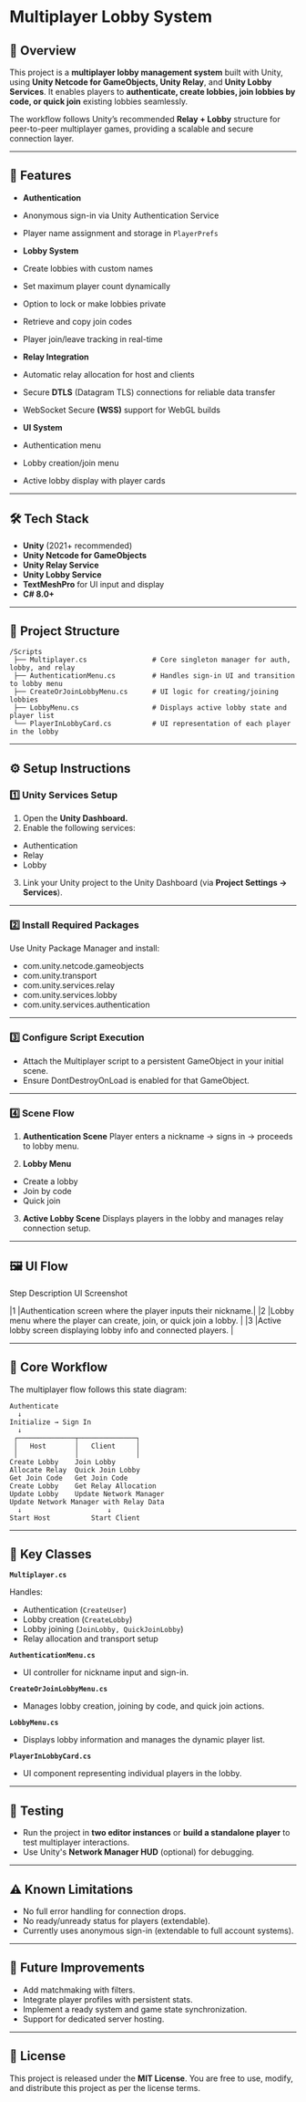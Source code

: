 # Multiplayer Lobby System

## 📌 Overview

This project is a **multiplayer lobby management system** built with Unity, using **Unity Netcode for GameObjects, Unity Relay**, and **Unity Lobby Services**. It enables players to **authenticate, create lobbies, join lobbies by code, or quick join** existing lobbies seamlessly.

The workflow follows Unity’s recommended **Relay + Lobby** structure for peer-to-peer multiplayer games, providing a scalable and secure connection layer.


---

## 🚀 Features

- **Authentication**
 - Anonymous sign-in via Unity Authentication Service
 - Player name assignment and storage in `PlayerPrefs`

- **Lobby System**
 - Create lobbies with custom names
 - Set maximum player count dynamically
 - Option to lock or make lobbies private
 - Retrieve and copy join codes
 - Player join/leave tracking in real-time

- **Relay Integration**
 - Automatic relay allocation for host and clients
 - Secure **DTLS** (Datagram TLS) connections for reliable data transfer
 - WebSocket Secure **(WSS)** support for WebGL builds

- **UI System**
 - Authentication menu
 - Lobby creation/join menu
 - Active lobby display with player cards

---

## 🛠️ Tech Stack
- **Unity** (2021+ recommended)
- **Unity Netcode for GameObjects**
- **Unity Relay Service**
- **Unity Lobby Service**
- **TextMeshPro** for UI input and display
- **C# 8.0+**

---

## 📂 Project Structure
```
/Scripts
 ├── Multiplayer.cs                # Core singleton manager for auth, lobby, and relay
 ├── AuthenticationMenu.cs         # Handles sign-in UI and transition to lobby menu
 ├── CreateOrJoinLobbyMenu.cs      # UI logic for creating/joining lobbies
 ├── LobbyMenu.cs                  # Displays active lobby state and player list
 └── PlayerInLobbyCard.cs          # UI representation of each player in the lobby
```

---

## ⚙️ Setup Instructions

### 1️⃣ Unity Services Setup

1. Open the **Unity Dashboard.**
2. Enable the following services:
 - Authentication
 - Relay
 - Lobby

3. Link your Unity project to the Unity Dashboard (via **Project Settings → Services**).

---

### 2️⃣ Install Required Packages

Use Unity Package Manager and install:
- com.unity.netcode.gameobjects
- com.unity.transport
- com.unity.services.relay
- com.unity.services.lobby
- com.unity.services.authentication

---

### 3️⃣ Configure Script Execution
- Attach the Multiplayer script to a persistent GameObject in your initial scene.
- Ensure DontDestroyOnLoad is enabled for that GameObject.

---

### 4️⃣ Scene Flow
1. **Authentication Scene**
Player enters a nickname → signs in → proceeds to lobby menu.

2. **Lobby Menu**
 - Create a lobby
 - Join by code
 - Quick join

3. **Active Lobby Scene**
Displays players in the lobby and manages relay connection setup.

---

## 🖼️ UI Flow

Step	Description	UI Screenshot

|1	|Authentication screen where the player inputs their nickname.|
|2	|Lobby menu where the player can create, join, or quick join a lobby.	|
|3	|Active lobby screen displaying lobby info and connected players.	|



---

## 🔄 Core Workflow

The multiplayer flow follows this state diagram:
```
Authenticate
  ↓
Initialize → Sign In
  ↓
 ┌──────────────┬──────────────┐
 │   Host       │   Client     │
 │              │              │
Create Lobby    Join Lobby
Allocate Relay  Quick Join Lobby
Get Join Code   Get Join Code
Create Lobby    Get Relay Allocation
Update Lobby    Update Network Manager
Update Network Manager with Relay Data
  ↓                     ↓
Start Host          Start Client
```

---

## 🧩 Key Classes

**`Multiplayer.cs`**

Handles:
- Authentication (`CreateUser`)
- Lobby creation (`CreateLobby`)
- Lobby joining (`JoinLobby, QuickJoinLobby`)
- Relay allocation and transport setup


**`AuthenticationMenu.cs`**
- UI controller for nickname input and sign-in.

**`CreateOrJoinLobbyMenu.cs`**
- Manages lobby creation, joining by code, and quick join actions.

**`LobbyMenu.cs`**
- Displays lobby information and manages the dynamic player list.

**`PlayerInLobbyCard.cs`**
- UI component representing individual players in the lobby.

---

## 🧪 Testing
- Run the project in **two editor instances** or **build a standalone player** to test multiplayer interactions.
- Use Unity's **Network Manager HUD** (optional) for debugging.

---

## ⚠️ Known Limitations
- No full error handling for connection drops.
- No ready/unready status for players (extendable).
- Currently uses anonymous sign-in (extendable to full account systems).

---

## 📌 Future Improvements
- Add matchmaking with filters.
- Integrate player profiles with persistent stats.
- Implement a ready system and game state synchronization.
- Support for dedicated server hosting.



---

## 📜 License

This project is released under the **MIT License**. You are free to use, modify, and distribute this project as per the license terms.

